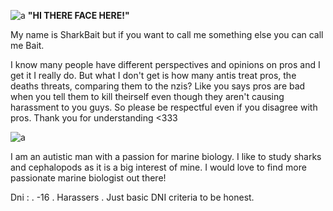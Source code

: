 
![a](https://i.pinimg.com/736x/21/b4/8f/21b48f6a921933aec81af6e4bdc2c594.jpg)
**"HI THERE FACE HERE!"**

My name is SharkBait but if you want to call me something else you can call me Bait.

I know many people have different perspectives and opinions on pros and I get it I really do. But what I don't get is how many antis treat pros, the deaths threats, comparing them to the nzis? Like you says pros are bad when you tell them to kill theirself even though they aren't causing harassment to you guys. So please be respectful even if you disagree with pros. Thank you for understanding <333

![a](https://i.pinimg.com/474x/10/df/d5/10dfd5aa7c5c49ba949c033ec0b75b08.jpg)

I am an autistic man with a passion for marine biology. I like to study sharks and cephalopods as it is a big interest of mine. I would love to find more passionate marine biologist out there! 

Dni :
. -16
. Harassers
. Just basic DNI criteria to be honest.
